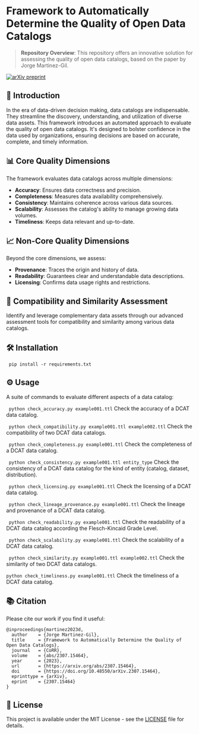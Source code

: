 # Framework to Automatically Determine the Quality of Open Data Catalogs

> **Repository Overview**: This repository offers an innovative solution for assessing the quality of open data catalogs, based on the paper by Jorge Martinez-Gil.

[![arXiv preprint](https://img.shields.io/badge/arXiv-2307.15464-brightgreen.svg)](https://arxiv.org/abs/2307.15464)

## 🌟 Introduction

In the era of data-driven decision making, data catalogs are indispensable. They streamline the discovery, understanding, and utilization of diverse data assets. This framework introduces an automated approach to evaluate the quality of open data catalogs. It's designed to bolster confidence in the data used by organizations, ensuring decisions are based on accurate, complete, and timely information.

## 📊 Core Quality Dimensions

The framework evaluates data catalogs across multiple dimensions:

- **Accuracy**: Ensures data correctness and precision.
- **Completeness**: Measures data availability comprehensively.
- **Consistency**: Maintains coherence across various data sources.
- **Scalability**: Assesses the catalog's ability to manage growing data volumes.
- **Timeliness**: Keeps data relevant and up-to-date.

## 📈 Non-Core Quality Dimensions

Beyond the core dimensions, we assess:

- **Provenance**: Traces the origin and history of data.
- **Readability**: Guarantees clear and understandable data descriptions.
- **Licensing**: Confirms data usage rights and restrictions.

## 🔄 Compatibility and Similarity Assessment

Identify and leverage complementary data assets through our advanced assessment tools for compatibility and similarity among various data catalogs.

## 🛠️ Installation
``` pip install -r requirements.txt```

## ⚙️ Usage

A suite of commands to evaluate different aspects of a data catalog:

``` python check_accuracy.py example001.ttl```
Check the accuracy of a DCAT data catalog.

``` python check_compatibility.py example001.ttl example002.ttl```
Check the compatibility of two DCAT data catalogs.

``` python check_completeness.py example001.ttl```
Check the completeness of a DCAT data catalog.

``` python check_consistency.py example001.ttl entity_type```
Check the consistency of a DCAT data catalog for the kind of entity (catalog, dataset, distribution).

``` python check_licensing.py example001.ttl```
Check the licensing of a DCAT data catalog.

``` python check_lineage_provenance.py example001.ttl```
Check the lineage and provenance of a DCAT data catalog.

``` python check_readability.py example001.ttl```
Check the readability of a DCAT data catalog according the Flesch-Kincaid Grade Level.

``` python check_scalability.py example001.ttl```
Check the scalability of a DCAT data catalog.

``` python check_similarity.py example001.ttl example002.ttl```
Check the similarity of two DCAT data catalogs.

``` python check_timeliness.py example001.ttl ```
Check the timeliness of a DCAT data catalog.


## 📚 Citation

Please cite our work if you find it useful:

```
@inproceedings{martinez2023d,
  author    = {Jorge Martinez-Gil},
  title     = {Framework to Automatically Determine the Quality of Open Data Catalogs},
  journal   = {CoRR},
  volume    = {abs/2307.15464},
  year      = {2023},
  url       = {https://arxiv.org/abs/2307.15464},
  doi       = {https://doi.org/10.48550/arXiv.2307.15464},
  eprinttype = {arXiv},
  eprint    = {2307.15464}
}

```

## 📄 License

This project is available under the MIT License - see the [LICENSE](https://chat.openai.com/c/LICENSE) file for details.